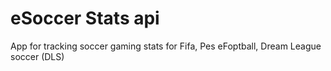 # eSoccer Stats api

App for tracking soccer gaming stats for Fifa, Pes eFoptball, Dream League soccer (DLS)
